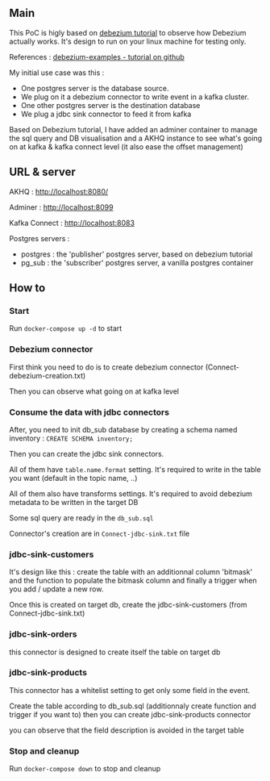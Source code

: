 ## Main

This PoC is higly based on [debezium tutorial](https://debezium.io/documentation/reference/stable/tutorial.html) to observe how Debezium actually works. It's design to run on your linux machine for testing only.

References : [debezium-examples - tutorial on github](https://github.com/debezium/debezium-examples/tree/main/tutorial)

My initial use case was this : 

- One postgres server is the database source.
- We plug on it a debezium connector to write event in a kafka cluster.
- One other postgres server is the destination database
- We plug a jdbc sink connector to feed it from kafka

Based on Debezium tutorial, I have added an adminer container to manage the sql query and DB visualisation and a AKHQ instance to see what's going on at kafka & kafka connect level (it also ease the offset management)


## URL & server

AKHQ : [http://localhost:8080/](http://localhost:8080/)

Adminer : [http://localhost:8099](http://localhost:8099)

Kafka Connect : [http://localhost:8083](http://localhost:8083)

Postgres servers :
- postgres : the 'publisher' postgres server, based on debezium tutorial
- pg_sub : the 'subscriber' postgres server, a vanilla postgres container


## How to 

### Start

Run `docker-compose up -d` to start 

### Debezium connector

First think you need to do is to create debezium connector (Connect-debezium-creation.txt)

Then you can observe what going on at kafka level

### Consume the data with jdbc connectors 

After, you need to init db_sub database by creating a schema named inventory : `CREATE SCHEMA inventory;`

Then you can create the jdbc sink connectors. 

All of them have `table.name.format` setting. It's required to write in the table you want (default in the topic name, <dbname>.<schema>.<table>)

All of them also have transforms settings. It's required to avoid debezium metadata to be written in the target DB

Some sql query are ready in the `db_sub.sql`

Connector's creation are in `Connect-jdbc-sink.txt` file

### jdbc-sink-customers 

It's design like this : create the table with an additionnal column 'bitmask' and the function to populate the bitmask column and finally a trigger when you add / update a new row.

Once this is created on target db, create the jdbc-sink-customers (from Connect-jdbc-sink.txt)

### jdbc-sink-orders

this connector is designed to create itself the table on target db

### jdbc-sink-products
 
This connector has a whitelist setting to get only some field in the event.

Create the table according to db_sub.sql (additionnaly create function and trigger if you want to) then you can create jdbc-sink-products connector

you can observe that the field description is avoided in the target table

### Stop and cleanup

Run `docker-compose down` to stop and cleanup

